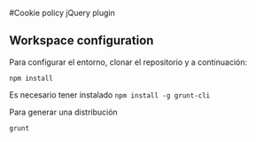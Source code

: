 #Cookie policy jQuery plugin

## Workspace configuration
Para configurar el entorno, clonar el repositorio y a continuación:

`npm install`
 
Es necesario tener instalado `npm install -g grunt-cli`

Para generar una distribución

`grunt`